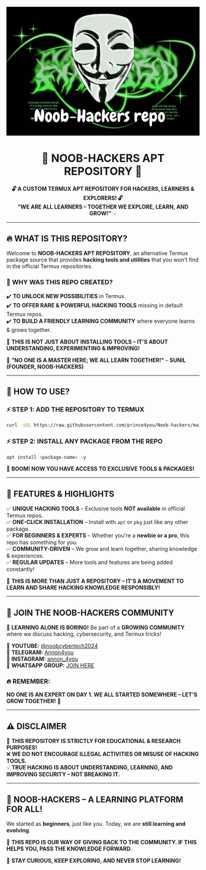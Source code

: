 <p align="center">
  <img src="img/nhr.png">
</p>

<h1 align="center">🚀 NOOB-HACKERS APT REPOSITORY 🚀</h1>

<p align="center">
  <b>🔓 A CUSTOM TERMUX APT REPOSITORY FOR HACKERS, LEARNERS & EXPLORERS! 🔓</b>  
  <br> <strong>"WE ARE ALL LEARNERS – TOGETHER WE EXPLORE, LEARN, AND GROW!"</strong> 💡  
</p>

---

## 🔥 **WHAT IS THIS REPOSITORY?**  

Welcome to **NOOB-HACKERS APT REPOSITORY**, an alternative Termux package source that provides **hacking tools and utilities** that you won’t find in the official Termux repositories.  

### 🔹 **WHY WAS THIS REPO CREATED?**  
✔️ **TO UNLOCK NEW POSSIBILITIES** in Termux.  
✔️ **TO OFFER RARE & POWERFUL HACKING TOOLS** missing in default Termux repos.  
✔️ **TO BUILD A FRIENDLY LEARNING COMMUNITY** where everyone learns & grows together.  

🚀 **THIS IS NOT JUST ABOUT INSTALLING TOOLS – IT'S ABOUT UNDERSTANDING, EXPERIMENTING & IMPROVING!**  

📌 **"NO ONE IS A MASTER HERE; WE ALL LEARN TOGETHER!"** – **SUNIL (FOUNDER, NOOB-HACKERS)**  

---

## 🔧 **HOW TO USE?**  

### ⚡ **STEP 1: ADD THE REPOSITORY TO TERMUX**  
```bash
curl -sSL https://raw.githubusercontent.com/prince4you/Noob-hackers/main/add-repo.sh | bash
```

### ⚡ **STEP 2: INSTALL ANY PACKAGE FROM THE REPO**  
```bash
apt install <package-name> -y
```

🎯 **BOOM! NOW YOU HAVE ACCESS TO EXCLUSIVE TOOLS & PACKAGES!**  

---

## 🚀 **FEATURES & HIGHLIGHTS**  

✅ **UNIQUE HACKING TOOLS** – Exclusive tools **NOT available** in official Termux repos.  
✅ **ONE-CLICK INSTALLATION** – Install with `apt` or `pkg` just like any other package.  
✅ **FOR BEGINNERS & EXPERTS** – Whether you're a **newbie or a pro**, this repo has something for you.  
✅ **COMMUNITY-DRIVEN** – We grow and learn together, sharing knowledge & experiences.  
✅ **REGULAR UPDATES** – More tools and features are being added constantly!  

📢 **THIS IS MORE THAN JUST A REPOSITORY – IT’S A MOVEMENT TO LEARN AND SHARE HACKING KNOWLEDGE RESPONSIBLY!**  

---

## 🤝 **JOIN THE NOOB-HACKERS COMMUNITY**  

📌 **LEARNING ALONE IS BORING!** Be part of a **GROWING COMMUNITY** where we discuss hacking, cybersecurity, and Termux tricks!  

🔹 **YOUTUBE:** [@noobcybertech2024](https://youtube.com/@noobcybertech2024?si=MVKSaevhkBnmceKZ)  
🔹 **TELEGRAM:** [Annon4you](https://t.me/Annon4you)  
🔹 **INSTAGRAM:** [annon_4you](https://www.instagram.com/annon_4you)  
🔹 **WHATSAPP GROUP:** [JOIN HERE](https://chat.whatsapp.com/DQHA1MZ46RYGlyIIOPZR2T)  

### 🔥 **REMEMBER:**  
**NO ONE IS AN EXPERT ON DAY 1. WE ALL STARTED SOMEWHERE – LET'S GROW TOGETHER!** 🚀  

---

## ⚠️ **DISCLAIMER**  

🚨 **THIS REPOSITORY IS STRICTLY FOR EDUCATIONAL & RESEARCH PURPOSES!**  
❌ **WE DO NOT ENCOURAGE ILLEGAL ACTIVITIES OR MISUSE OF HACKING TOOLS.**  
💡 **TRUE HACKING IS ABOUT UNDERSTANDING, LEARNING, AND IMPROVING SECURITY – NOT BREAKING IT.**  

---

## 💜 **NOOB-HACKERS – A LEARNING PLATFORM FOR ALL!**  

We started as **beginners**, just like you. Today, we are **still learning and evolving**.  

📢 **THIS REPO IS OUR WAY OF GIVING BACK TO THE COMMUNITY. IF THIS HELPS YOU, PASS THE KNOWLEDGE FORWARD.**  

🚀 **STAY CURIOUS, KEEP EXPLORING, AND NEVER STOP LEARNING!**
